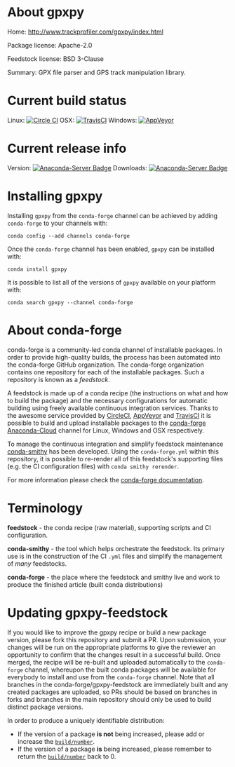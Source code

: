 About gpxpy
===========

Home: http://www.trackprofiler.com/gpxpy/index.html

Package license: Apache-2.0

Feedstock license: BSD 3-Clause

Summary: GPX file parser and GPS track manipulation library.



Current build status
====================

Linux: [![Circle CI](https://circleci.com/gh/conda-forge/gpxpy-feedstock.svg?style=shield)](https://circleci.com/gh/conda-forge/gpxpy-feedstock)
OSX: [![TravisCI](https://travis-ci.org/conda-forge/gpxpy-feedstock.svg?branch=master)](https://travis-ci.org/conda-forge/gpxpy-feedstock)
Windows: [![AppVeyor](https://ci.appveyor.com/api/projects/status/github/conda-forge/gpxpy-feedstock?svg=True)](https://ci.appveyor.com/project/conda-forge/gpxpy-feedstock/branch/master)

Current release info
====================
Version: [![Anaconda-Server Badge](https://anaconda.org/conda-forge/gpxpy/badges/version.svg)](https://anaconda.org/conda-forge/gpxpy)
Downloads: [![Anaconda-Server Badge](https://anaconda.org/conda-forge/gpxpy/badges/downloads.svg)](https://anaconda.org/conda-forge/gpxpy)

Installing gpxpy
================

Installing `gpxpy` from the `conda-forge` channel can be achieved by adding `conda-forge` to your channels with:

```
conda config --add channels conda-forge
```

Once the `conda-forge` channel has been enabled, `gpxpy` can be installed with:

```
conda install gpxpy
```

It is possible to list all of the versions of `gpxpy` available on your platform with:

```
conda search gpxpy --channel conda-forge
```


About conda-forge
=================

conda-forge is a community-led conda channel of installable packages.
In order to provide high-quality builds, the process has been automated into the
conda-forge GitHub organization. The conda-forge organization contains one repository
for each of the installable packages. Such a repository is known as a *feedstock*.

A feedstock is made up of a conda recipe (the instructions on what and how to build
the package) and the necessary configurations for automatic building using freely
available continuous integration services. Thanks to the awesome service provided by
[CircleCI](https://circleci.com/), [AppVeyor](http://www.appveyor.com/)
and [TravisCI](https://travis-ci.org/) it is possible to build and upload installable
packages to the [conda-forge](https://anaconda.org/conda-forge)
[Anaconda-Cloud](http://docs.anaconda.org/) channel for Linux, Windows and OSX respectively.

To manage the continuous integration and simplify feedstock maintenance
[conda-smithy](http://github.com/conda-forge/conda-smithy) has been developed.
Using the ``conda-forge.yml`` within this repository, it is possible to re-render all of
this feedstock's supporting files (e.g. the CI configuration files) with ``conda smithy rerender``.

For more information please check the [conda-forge documentation](https://conda-forge.org/docs/).

Terminology
===========

**feedstock** - the conda recipe (raw material), supporting scripts and CI configuration.

**conda-smithy** - the tool which helps orchestrate the feedstock.
                   Its primary use is in the construction of the CI ``.yml`` files
                   and simplify the management of *many* feedstocks.

**conda-forge** - the place where the feedstock and smithy live and work to
                  produce the finished article (built conda distributions)


Updating gpxpy-feedstock
========================

If you would like to improve the gpxpy recipe or build a new
package version, please fork this repository and submit a PR. Upon submission,
your changes will be run on the appropriate platforms to give the reviewer an
opportunity to confirm that the changes result in a successful build. Once
merged, the recipe will be re-built and uploaded automatically to the
`conda-forge` channel, whereupon the built conda packages will be available for
everybody to install and use from the `conda-forge` channel.
Note that all branches in the conda-forge/gpxpy-feedstock are
immediately built and any created packages are uploaded, so PRs should be based
on branches in forks and branches in the main repository should only be used to
build distinct package versions.

In order to produce a uniquely identifiable distribution:
 * If the version of a package **is not** being increased, please add or increase
   the [``build/number``](http://conda.pydata.org/docs/building/meta-yaml.html#build-number-and-string).
 * If the version of a package **is** being increased, please remember to return
   the [``build/number``](http://conda.pydata.org/docs/building/meta-yaml.html#build-number-and-string)
   back to 0.
